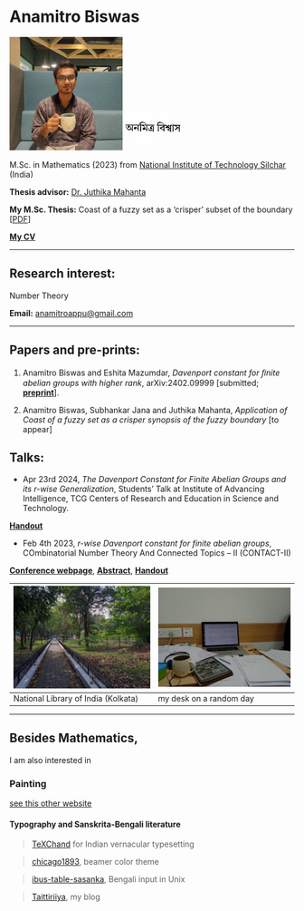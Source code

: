# Anamitro Biswas

<img src="picture.jpg" alt="drawing" width="200"/>

<img src="name3.jpg" alt="drawing" width="100"/>

M.Sc. in Mathematics (2023) from [National Institute of Technology Silchar](http://maths.nits.ac.in/) (India)

**Thesis advisor:** [Dr. Juthika Mahanta](http://maths.nits.ac.in/juthika/)

**My M.Sc. Thesis:** Coast of a fuzzy set as a ‘crisper’ subset of the boundary [[PDF](https://anamitro.github.io/files/anamitro_thesis.pdf)]

[**My CV**](files/anamitro_cv.pdf)

____________________
## Research interest:
Number Theory

**Email:** anamitroappu@gmail.com

____________________
## Papers and pre-prints:

1. Anamitro Biswas and Eshita Mazumdar, _Davenport constant for ﬁnite abelian groups with higher rank_, arXiv:2402.09999 [submitted; [**preprint**](https://arxiv.org/abs/2402.09999)].

2. Anamitro Biswas, Subhankar Jana and Juthika Mahanta, _Application of Coast of a fuzzy set as a crisper synopsis of the fuzzy boundary_ [to appear]


## Talks:

- Apr 23rd 2024, *The Davenport Constant for Finite Abelian Groups and its r-wise Generalization*, Students’ Talk at Institute of Advancing Intelligence, TCG Centers of Research and Education in Science and Technology.
 
[**Handout**](https://drive.google.com/drive/folders/1lSA4Ks96U_oxGnnNwPm0B6d2ISyrXYmf?usp=drive_link)

- Feb 4th 2023, *r-wise Davenport constant for finite abelian groups*, COmbinatorial Number Theory And Connected Topics – II (CONTACT-II)

[**Conference webpage**](https://sites.google.com/view/contact-ii/home), [**Abstract**](https://drive.google.com/file/d/1OtAvMfGG2xg6Gr6-2gKDHkJ6REjTZkg2/view), [**Handout**](https://drive.google.com/file/d/11k1bXrPQqw_AAf8s9JweYXBvNs6qcWL3/view?pli=1) 

| ![nl](library.jpg) | ![papers](desk.jpg) |
| --- | --- |
| National Library of India (Kolkata) | my desk on a random day |

______________________
## Besides Mathematics,
I am also interested in

### Painting
[see this other website](https://sites.google.com/view/ani-paint)

#### Typography and Sanskrita-Bengali literature

> [TeXChand](https://sites.google.com/view/texchand) for Indian vernacular typesetting

> [chicago1893](https://anamitro.github.io/beamercolortheme-chicago1893), beamer color theme

> [ibus-table-sasanka](https://sites.google.com/view/sasankadeva), Bengali input in Unix

> [Taittiriiya](https://taittiriiya.blogspot.com/), my blog

